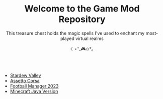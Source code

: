 <h1 align="center">Welcome to the Game Mod Repository</h1>
<p align="center">This treasure chest holds the magic spells I've used to enchant my most-played virtual realms</p>
<p align="center">☾⋆⁺₊🎮✩°｡</p>
<br><br>

* [Stardew Valley](./game/stardew-valley.md)
* [Assetto Corsa](./game/assetto-corsa.md)
* [Football Manager 2023](./game/football-manager-23.md)
* [Minecraft Java Version](./game/minecraft.md)
